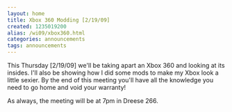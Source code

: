 ```yaml
---
layout: home
title: Xbox 360 Modding [2/19/09]
created: 1235019200
alias: /wi09/xbox360.html
categories: announcements
tags: announcements
---
```

This Thursday [2/19/09] we'll be taking apart an Xbox 360 and looking at its insides. I'll also be showing how I did some mods to make my Xbox look a little sexier. By the end of this meeting you'll have all the knowledge you need to go home and void your warranty!

As always, the meeting will be at 7pm in Dreese 266.
